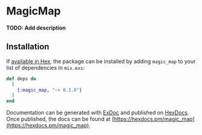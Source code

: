 # MagicMap

**TODO: Add description**

## Installation

If [available in Hex](https://hex.pm/docs/publish), the package can be installed
by adding `magic_map` to your list of dependencies in `mix.exs`:

```elixir
def deps do
  [
    {:magic_map, "~> 0.1.0"}
  ]
end
```

Documentation can be generated with [ExDoc](https://github.com/elixir-lang/ex_doc)
and published on [HexDocs](https://hexdocs.pm). Once published, the docs can
be found at [https://hexdocs.pm/magic_map](https://hexdocs.pm/magic_map).

